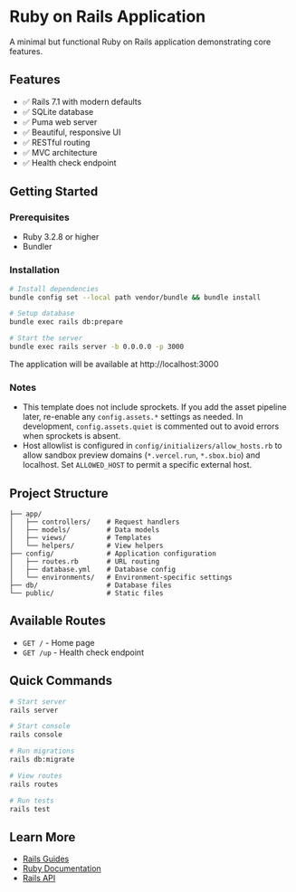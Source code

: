 # Ruby on Rails Application

A minimal but functional Ruby on Rails application demonstrating core features.

## Features

- ✅ Rails 7.1 with modern defaults
- ✅ SQLite database
- ✅ Puma web server
- ✅ Beautiful, responsive UI
- ✅ RESTful routing
- ✅ MVC architecture
- ✅ Health check endpoint

## Getting Started

### Prerequisites

- Ruby 3.2.8 or higher
- Bundler

### Installation

```bash
# Install dependencies
bundle config set --local path vendor/bundle && bundle install

# Setup database
bundle exec rails db:prepare

# Start the server
bundle exec rails server -b 0.0.0.0 -p 3000
```

The application will be available at http://localhost:3000

### Notes

- This template does not include sprockets. If you add the asset pipeline later, re-enable any `config.assets.*` settings as needed. In development, `config.assets.quiet` is commented out to avoid errors when sprockets is absent.
- Host allowlist is configured in `config/initializers/allow_hosts.rb` to allow sandbox preview domains (`*.vercel.run`, `*.sbox.bio`) and localhost. Set `ALLOWED_HOST` to permit a specific external host.

## Project Structure

```
├── app/
│   ├── controllers/    # Request handlers
│   ├── models/         # Data models
│   ├── views/          # Templates
│   └── helpers/        # View helpers
├── config/             # Application configuration
│   ├── routes.rb       # URL routing
│   ├── database.yml    # Database config
│   └── environments/   # Environment-specific settings
├── db/                 # Database files
└── public/             # Static files
```

## Available Routes

- `GET /` - Home page
- `GET /up` - Health check endpoint

## Quick Commands

```bash
# Start server
rails server

# Start console
rails console

# Run migrations
rails db:migrate

# View routes
rails routes

# Run tests
rails test
```

## Learn More

- [Rails Guides](https://guides.rubyonrails.org/)
- [Ruby Documentation](https://ruby-doc.org/)
- [Rails API](https://api.rubyonrails.org/)
